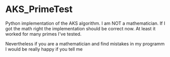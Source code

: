 # AKS_PrimeTest
Python implementation of the AKS algorithm. I am NOT a mathematician.
If I got the math right the implementation should be correct now. At least it worked for many primes I've tested.

Nevertheless if you are a mathematician and find mistakes in my programm I would be really happy if you tell me